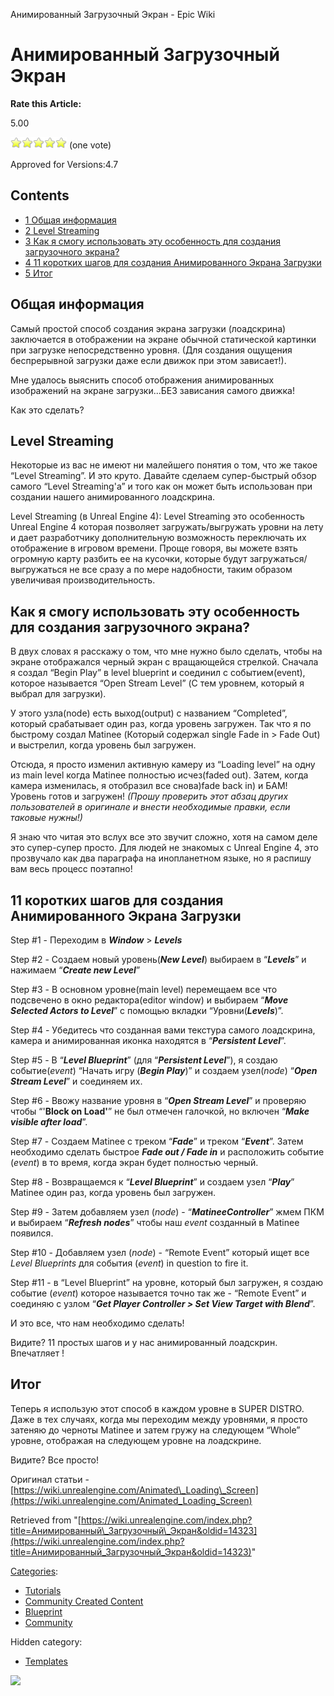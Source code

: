 Анимированный Загрузочный Экран - Epic Wiki                    

Анимированный Загрузочный Экран
===============================

**Rate this Article:**

5.00

![](/extensions/VoteNY/images/star_on.gif)![](/extensions/VoteNY/images/star_on.gif)![](/extensions/VoteNY/images/star_on.gif)![](/extensions/VoteNY/images/star_on.gif)![](/extensions/VoteNY/images/star_on.gif) (one vote)

Approved for Versions:4.7

Contents
--------

*   [1 Общая информация](#.D0.9E.D0.B1.D1.89.D0.B0.D1.8F_.D0.B8.D0.BD.D1.84.D0.BE.D1.80.D0.BC.D0.B0.D1.86.D0.B8.D1.8F)
*   [2 Level Streaming](#Level_Streaming)
*   [3 Как я смогу использовать эту особенность для создания загрузочного экрана?](#.D0.9A.D0.B0.D0.BA_.D1.8F_.D1.81.D0.BC.D0.BE.D0.B3.D1.83_.D0.B8.D1.81.D0.BF.D0.BE.D0.BB.D1.8C.D0.B7.D0.BE.D0.B2.D0.B0.D1.82.D1.8C_.D1.8D.D1.82.D1.83_.D0.BE.D1.81.D0.BE.D0.B1.D0.B5.D0.BD.D0.BD.D0.BE.D1.81.D1.82.D1.8C_.D0.B4.D0.BB.D1.8F_.D1.81.D0.BE.D0.B7.D0.B4.D0.B0.D0.BD.D0.B8.D1.8F_.D0.B7.D0.B0.D0.B3.D1.80.D1.83.D0.B7.D0.BE.D1.87.D0.BD.D0.BE.D0.B3.D0.BE_.D1.8D.D0.BA.D1.80.D0.B0.D0.BD.D0.B0.3F)
*   [4 11 коротких шагов для создания Анимированного Экрана Загрузки](#11_.D0.BA.D0.BE.D1.80.D0.BE.D1.82.D0.BA.D0.B8.D1.85_.D1.88.D0.B0.D0.B3.D0.BE.D0.B2_.D0.B4.D0.BB.D1.8F_.D1.81.D0.BE.D0.B7.D0.B4.D0.B0.D0.BD.D0.B8.D1.8F_.D0.90.D0.BD.D0.B8.D0.BC.D0.B8.D1.80.D0.BE.D0.B2.D0.B0.D0.BD.D0.BD.D0.BE.D0.B3.D0.BE_.D0.AD.D0.BA.D1.80.D0.B0.D0.BD.D0.B0_.D0.97.D0.B0.D0.B3.D1.80.D1.83.D0.B7.D0.BA.D0.B8)
*   [5 Итог](#.D0.98.D1.82.D0.BE.D0.B3)

Общая информация
----------------

Самый простой способ создания экрана загрузки (лоадскрина) заключается в отображении на экране обычной статической картинки при загрузке непосредственно уровня. (Для создания ощущения беспрерывной загрузки даже если движок при этом зависает!).

Мне удалось выяснить способ отображения анимированных изображений на экране загрузки...БЕЗ зависания самого движка!

Как это сделать?

Level Streaming
---------------

Некоторые из вас не имеют ни малейшего понятия о том, что же такое “Level Streaming”. И это круто. Давайте сделаем супер-быстрый обзор самого “Level Streaming'a” и того как он может быть использован при создании нашего анимированного лоадскрина.

Level Streaming (в Unreal Engine 4): Level Streaming это особенность Unreal Engine 4 которая позволяет загружать/выгружать уровни на лету и дает разработчику дополнительную возможность переключать их отображение в игровом времени. Проще говоря, вы можете взять огромную карту разбить ее на кусочки, которые будут загружаться/выгружаться не все сразу а по мере надобности, таким образом увеличивая производительность.

Как я смогу использовать эту особенность для создания загрузочного экрана?
--------------------------------------------------------------------------

В двух словах я расскажу о том, что мне нужно было сделать, чтобы на экране отображался черный экран с вращающейся стрелкой. Сначала я создал “Begin Play” в level blueprint и соединил с событием(event), которое называется “Open Stream Level” (С тем уровнем, который я выбрал для загрузки).

У этого узла(node) есть выход(output) с названием “Completed”, который срабатывает один раз, когда уровень загружен. Так что я по быстрому создал Matinee (Который содержал single Fade in > Fade Out) и выстрелил, когда уровень был загружен.

Отсюда, я просто изменил активную камеру из “Loading level” на одну из main level когда Matinee полностью исчез(faded out). Затем, когда камера изменилась, я отобразил все снова)fade back in) и БАМ! Уровень готов и загружен! _(Прошу проверить этот абзац других пользователей в оригинале и внести необходимые правки, если таковые нужны!)_

Я знаю что читая это вслух все это звучит сложно, хотя на самом деле это супер-супер просто. Для людей не знакомых с Unreal Engine 4, это прозвучало как два параграфа на инопланетном языке, но я распишу вам весь процесс поэтапно!

11 коротких шагов для создания Анимированного Экрана Загрузки
-------------------------------------------------------------

Step #1 - Переходим в _**Window**_ > _**Levels**_

Step #2 - Создаем новый уровень(_**New Level**_) выбираем в “_**Levels**_” и нажимаем “_**Create new Level**_”

Step #3 - В основном уровне(main level) перемещаем все что подсвечено в окно редактора(editor window) и выбираем “_**Move Selected Actors to Level**_” с помощью вкладки “Уровни(_**Levels**_)”.

Step #4 - Убедитесь что созданная вами текстура самого лоадскрина, камера и анимированная иконка находятся в “_**Persistent Level**_”.

Step #5 - В “_**Level Blueprint**_” (для “_**Persistent Level**_”), я создаю событие(_event_) “Начать игру (_**Begin Play**_)” и создаем узел(_node_) “_**Open Stream Level**_” и соединяем их.

Step #6 - Ввожу название уровня в “_**Open Stream Level**_” и проверяю чтобы “'**Block on Load'**” не был отмечен галочкой, но включен “_**Make visible after load**_”.

Step #7 - Создаем Matinee с треком “_**Fade**_” и треком “_**Event**_”. Затем необходимо сделать быстрое _**Fade out / Fade in**_ и расположить событие (_event_) в то время, когда экран будет полностью черный.

Step #8 - Возвращаемся к “_**Level Blueprint**_” и создаем узел “_**Play**_” Matinee один раз, когда уровень был загружен.

Step #9 - Затем добавляем узел (_node_) - “_**MatineeController**_” жмем ПКМ и выбираем “_**Refresh nodes**_” чтобы наш _event_ созданный в Matinee появился.

Step #10 - Добавляем узел (_node_) - “Remote Event” который ищет все _Level Blueprints_ для события (_event_) in question to fire it.

Step #11 - в “Level Blueprint” на уровне, который был загружен, я создаю событие (_event_) которое называется точно так же - “Remote Event” и соединяю с узлом “_**Get Player Controller > Set View Target with Blend**_”.

И это все, что нам необходимо сделать!

Видите? 11 простых шагов и у нас анимированный лоадскрин. Впечатляет !

Итог
----

Теперь я использую этот способ в каждом уровне в SUPER DISTRO. Даже в тех случаях, когда мы переходим между уровнями, я просто затеняю до черноты Мatinee и затем гружу на следующем “Whole” уровне, отображая на следующем уровне на лоадскрине.

Видите? Все просто!

Оригинал статьи - [https://wiki.unrealengine.com/Animated\_Loading\_Screen](https://wiki.unrealengine.com/Animated_Loading_Screen)

Retrieved from "[https://wiki.unrealengine.com/index.php?title=Анимированный\_Загрузочный\_Экран&oldid=14323](https://wiki.unrealengine.com/index.php?title=Анимированный_Загрузочный_Экран&oldid=14323)"

[Categories](/Special:Categories "Special:Categories"):

*   [Tutorials](/Category:Tutorials "Category:Tutorials")
*   [Community Created Content](/Category:Community_Created_Content "Category:Community Created Content")
*   [Blueprint](/Category:Blueprint "Category:Blueprint")
*   [Community](/index.php?title=Category:Community&action=edit&redlink=1 "Category:Community (page does not exist)")

Hidden category:

*   [Templates](/Category:Templates "Category:Templates")

  ![](https://tracking.unrealengine.com/track.png)